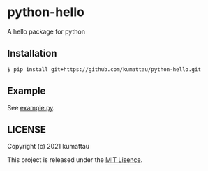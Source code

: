 # python-hello

A hello package for python


## Installation


```shell
$ pip install git+https://github.com/kumattau/python-hello.git
```


## Example

See [example.py](example.py).


## LICENSE

Copyright (c) 2021 kumattau

This project is released under the [MIT Lisence](LICENSE).
